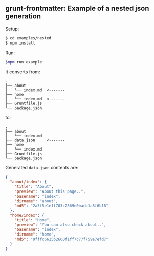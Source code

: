 grunt-frontmatter: Example of a nested json generation
------------------------------------------------------

Setup:

```bash
$ cd examples/nested
$ npm install
```

Run:

```bash
$npm run example
```

It converts from:

    .
    ├── about
    │   └── index.md  <-------
    ├── home
    │   └── index.md  <-------
    ├── Gruntfile.js
    └── package.json

to:

    .
    ├── about
    │   └── index.md
    ├── data.json     <-------
    ├── home
    │   └── index.md
    ├── Gruntfile.js
    └── package.json

Generated `data.json` contents are:

```json
{
  "about/index": {
    "title": "About",
    "preview": "About this page..",
    "basename": "index",
    "dirname": "about",
    "md5": "2a5f5e1e1f703c2869e0bacb1a8f6b18"
  },
  "home/index": {
    "title": "Home",
    "preview": "You can also check about..",
    "basename": "index",
    "dirname": "home",
    "md5": "9fffc6615b2660f1ff7c77f759e7efd7"
  }
}
```
